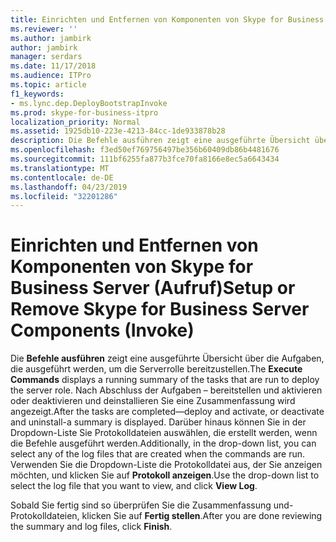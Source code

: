 ```yaml
---
title: Einrichten und Entfernen von Komponenten von Skype for Business Server (Aufruf)
ms.reviewer: ''
ms.author: jambirk
author: jambirk
manager: serdars
ms.date: 11/17/2018
ms.audience: ITPro
ms.topic: article
f1_keywords:
- ms.lync.dep.DeployBootstrapInvoke
ms.prod: skype-for-business-itpro
localization_priority: Normal
ms.assetid: 1925db10-223e-4213-84cc-1de933878b28
description: Die Befehle ausführen zeigt eine ausgeführte Übersicht über die Aufgaben, die ausgeführt werden, um die Serverrolle bereitzustellen. Nach Abschluss der Aufgaben – bereitstellen und aktivieren oder deaktivieren und deinstallieren Sie eine Zusammenfassung wird angezeigt. Darüber hinaus können Sie in der Dropdown-Liste Sie Protokolldateien auswählen, die erstellt werden, wenn die Befehle ausgeführt werden. Verwenden Sie die Dropdown-Liste die Protokolldatei aus, der Sie anzeigen möchten, und klicken Sie auf Protokoll anzeigen.
ms.openlocfilehash: f3ed50ef769756497be356b60409db86b4481676
ms.sourcegitcommit: 111bf6255fa877b3fce70fa8166e8ec5a6643434
ms.translationtype: MT
ms.contentlocale: de-DE
ms.lasthandoff: 04/23/2019
ms.locfileid: "32201286"
---
```

# <a name="setup-or-remove-skype-for-business-server-components-invoke"></a><span data-ttu-id="31353-106">Einrichten und Entfernen von Komponenten von Skype for Business Server (Aufruf)</span><span class="sxs-lookup"><span data-stu-id="31353-106">Setup or Remove Skype for Business Server Components (Invoke)</span></span>
 
<span data-ttu-id="31353-107">Die **Befehle ausführen** zeigt eine ausgeführte Übersicht über die Aufgaben, die ausgeführt werden, um die Serverrolle bereitzustellen.</span><span class="sxs-lookup"><span data-stu-id="31353-107">The **Execute Commands** displays a running summary of the tasks that are run to deploy the server role.</span></span> <span data-ttu-id="31353-108">Nach Abschluss der Aufgaben – bereitstellen und aktivieren oder deaktivieren und deinstallieren Sie eine Zusammenfassung wird angezeigt.</span><span class="sxs-lookup"><span data-stu-id="31353-108">After the tasks are completed—deploy and activate, or deactivate and uninstall-a summary is displayed.</span></span> <span data-ttu-id="31353-109">Darüber hinaus können Sie in der Dropdown-Liste Sie Protokolldateien auswählen, die erstellt werden, wenn die Befehle ausgeführt werden.</span><span class="sxs-lookup"><span data-stu-id="31353-109">Additionally, in the drop-down list, you can select any of the log files that are created when the commands are run.</span></span> <span data-ttu-id="31353-110">Verwenden Sie die Dropdown-Liste die Protokolldatei aus, der Sie anzeigen möchten, und klicken Sie auf **Protokoll anzeigen**.</span><span class="sxs-lookup"><span data-stu-id="31353-110">Use the drop-down list to select the log file that you want to view, and click **View Log**.</span></span>
  
<span data-ttu-id="31353-111">Sobald Sie fertig sind so überprüfen Sie die Zusammenfassung und-Protokolldateien, klicken Sie auf **Fertig stellen**.</span><span class="sxs-lookup"><span data-stu-id="31353-111">After you are done reviewing the summary and log files, click **Finish**.</span></span>
  

